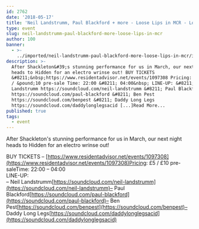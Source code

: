 ```yaml
---
id: 2762
date: '2018-05-17'
title: 'Neil Landstrumm, Paul Blackford + more - Loose Lips in MCR - Loose Lips'
type: event
slug: neil-landstrumm-paul-blackford-more-loose-lips-in-mcr
author: 100
banner:
  - >-
    ../imported/neil-landstrumm-paul-blackford-more-loose-lips-in-mcr/image2762.jpeg
description: >-
  After Shackleton&#39;s stunning performance for us in March, our next night
  heads to Hidden for an electro wrinse out! BUY TICKETS
  &#8211;&nbsp;https://www.residentadvisor.net/events/1097308 Pricing: &pound;5
  / &pound;10 pre-sale Time: 22:00 &#8211; 04:00&nbsp; LINE-UP: &#8211; Neil
  Landstrumm https://soundcloud.com/neil-landstrumm &#8211; Paul Blackford
  https://soundcloud.com/paul-blackford &#8211; Ben Pest
  https://soundcloud.com/benpest &#8211; Daddy Long Legs
  https://soundcloud.com/daddylonglegsacid [...]Read More...
published: true
tags:
  - event
---
```

After Shackleton's stunning performance for us in March, our next night heads to Hidden for an electro wrinse out!

BUY TICKETS – [https://www.residentadvisor.net/events/1097308](https://www.residentadvisor.net/events/1097308)Pricing: £5 / £10 pre-saleTime: 22:00 – 04:00   
LINE-UP:  
– Neil Landstrumm[https://soundcloud.com/neil-landstrumm](https://soundcloud.com/neil-landstrumm)– Paul Blackford[https://soundcloud.com/paul-blackford](https://soundcloud.com/paul-blackford)– Ben Pest[https://soundcloud.com/benpest](https://soundcloud.com/benpest)– Daddy Long Legs[https://soundcloud.com/daddylonglegsacid](https://soundcloud.com/daddylonglegsacid)